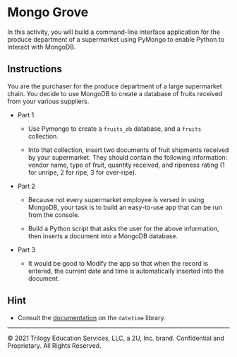# Mongo Grove

In this activity, you will build a command-line interface application for the produce department of a supermarket using PyMongo to enable Python to interact with MongoDB.

## Instructions

You are the purchaser for the produce department of a large supermarket chain. You decide to use MongoDB to create a database of fruits received from your various suppliers.

* Part 1

    * Use Pymongo to create a `fruits_db` database, and a `fruits` collection.

    * Into that collection, insert two documents of fruit shipments received by your supermarket. They should contain the following information: vendor name, type of fruit, quantity received, and ripeness rating (1 for unripe, 2 for ripe, 3 for over-ripe).

* Part 2

    * Because not every supermarket employee is versed in using MongoDB, your task is to build an easy-to-use app that can be run from the console.

    * Build a Python script that asks the user for the above information, then inserts a document into a MongoDB database.

* Part 3

    * It would be good to Modify the app so that when the record is entered, the current date and time is automatically inserted into the document.

## Hint

* Consult the [documentation](https://docs.python.org/3/library/datetime.html) on the `datetime` library.

---

© 2021 Trilogy Education Services, LLC, a 2U, Inc. brand. Confidential and Proprietary. All Rights Reserved.
